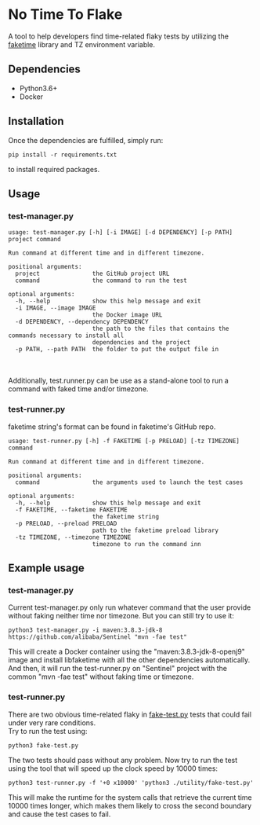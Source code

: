 # No Time To Flake
A tool to help developers find time-related flaky tests by utilizing the [faketime](https://github.com/wolfcw/libfaketime) library and TZ environment variable.  

## Dependencies
* Python3.6+
* Docker

## Installation
Once the dependencies are fulfilled, simply run:
```
pip install -r requirements.txt
```
to install required packages.

## Usage
### test-manager.py
```
usage: test-manager.py [-h] [-i IMAGE] [-d DEPENDENCY] [-p PATH] project command

Run command at different time and in different timezone.

positional arguments:
  project               the GitHub project URL
  command               the command to run the test

optional arguments:
  -h, --help            show this help message and exit
  -i IMAGE, --image IMAGE
                        the Docker image URL
  -d DEPENDENCY, --dependency DEPENDENCY
                        the path to the files that contains the commands necessary to install all
                        dependencies and the project
  -p PATH, --path PATH  the folder to put the output file in
```
<br/><br/>
Additionally, test.runner.py can be use as a stand-alone tool to run a command with faked time and/or timezone.
### test-runner.py
faketime string's format can be found in faketime's GitHub repo.
```
usage: test-runner.py [-h] -f FAKETIME [-p PRELOAD] [-tz TIMEZONE] command

Run command at different time and in different timezone.

positional arguments:
  command               the arguments used to launch the test cases

optional arguments:
  -h, --help            show this help message and exit
  -f FAKETIME, --faketime FAKETIME
                        the faketime string
  -p PRELOAD, --preload PRELOAD
                        path to the faketime preload library
  -tz TIMEZONE, --timezone TIMEZONE
                        timezone to run the command inn
```
## Example usage
### test-manager.py
Current test-manager.py only run whatever command that the user provide without faking neither time nor timezone. But you can still try to use it:
```
python3 test-manager.py -i maven:3.8.3-jdk-8 https://github.com/alibaba/Sentinel "mvn -fae test"
```
This will create a Docker container using the "maven:3.8.3-jdk-8-openj9" image and install libfaketime with all the other dependencies automatically. And then, it will run the test-runner.py on "Sentinel" project with the common "mvn -fae test" without faking time or timezone.

### test-runner.py
There are two obvious time-related flaky in [fake-test.py](https://github.com/polohan/CS-527-Project/blob/master/utility/fake-test.py) tests that could fail under very rare conditions.  
Try to run the test using:  
```
python3 fake-test.py
```
The two tests should pass without any problem.
Now try to run the test using the tool that will speed up the clock speed by 10000 times:
```
python3 test-runner.py -f '+0 x10000' 'python3 ./utility/fake-test.py'
```
This will make the runtime for the system calls that retrieve the current time 10000 times longer, which makes them likely to cross the second boundary and cause the test cases to fail.
